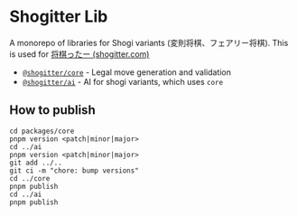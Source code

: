 # Shogitter Lib

A monorepo of libraries for Shogi variants (変則将棋、フェアリー将棋). This is used for [将棋ったー (shogitter.com)](http://shogitter.com)

* [`@shogitter/core`](./packages/core) - Legal move generation and validation
* [`@shogitter/ai`](./packages/ai) - AI for shogi variants, which uses `core`

## How to publish

```shell
cd packages/core
pnpm version <patch|minor|major>
cd ../ai
pnpm version <patch|minor|major>
git add ../..
git ci -m "chore: bump versions"
cd ../core
pnpm publish
cd ../ai
pnpm publish
```

